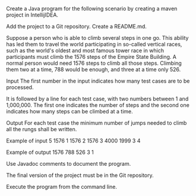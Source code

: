 Create a Java program for the following scenario by creating a maven project in IntellijIDEA.

Add the project to a Git repository. Create a README.md.

Suppose a person who is able to climb several steps in one go.
This ability has led them to travel the world participating in so-called vertical races, such as the world's oldest and most famous tower race in which participants must climb the 1576 steps of the Empire State Building.
A normal person would need 1576 steps to climb all those steps. Climbing them two at a time, 788 would be enough, and three at a time only 526.

Input
The first number in the input indicates how many test cases are to be processed.

It is followed by a line for each test case, with two numbers between 1 and 1,000,000. The first one indicates the number of steps and the second one indicates how many steps can be climbed at a time.

Output
For each test case the minimum number of jumps needed to climb all the rungs shall be written.

Example of input
5
1576 1
1576 2
1576 3
4000 1999
3 4

Example of output
1576
788
526
3
1

Use Javadoc comments to document the program.

The final version of the project must be in the Git repository.

Execute the program from the command line.
